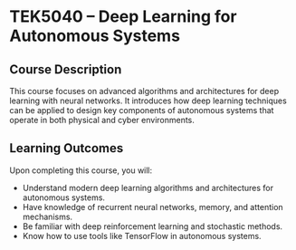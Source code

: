# TEK5040 – Deep Learning for Autonomous Systems

## Course Description
This course focuses on advanced algorithms and architectures for deep learning with neural networks. It introduces how deep learning techniques can be applied to design key components of autonomous systems that operate in both physical and cyber environments.

## Learning Outcomes
Upon completing this course, you will:
- Understand modern deep learning algorithms and architectures for autonomous systems.
- Have knowledge of recurrent neural networks, memory, and attention mechanisms.
- Be familiar with deep reinforcement learning and stochastic methods.
- Know how to use tools like TensorFlow in autonomous systems.
